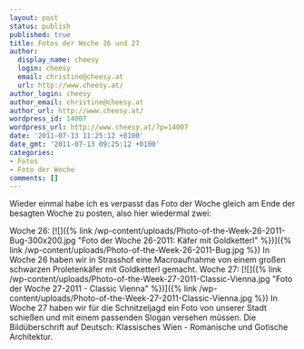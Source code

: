 ```yaml
---
layout: post
status: publish
published: true
title: Fotos der Woche 26 und 27
author:
  display_name: cheesy
  login: cheesy
  email: christine@cheesy.at
  url: http://www.cheesy.at/
author_login: cheesy
author_email: christine@cheesy.at
author_url: http://www.cheesy.at/
wordpress_id: 14007
wordpress_url: http://www.cheesy.at/?p=14007
date: '2011-07-13 11:25:12 +0100'
date_gmt: '2011-07-13 09:25:12 +0100'
categories:
- Fotos
- Foto der Woche
comments: []
---
```

<!--:de-->Wieder einmal habe ich es verpasst das Foto der Woche gleich am Ende der besagten Woche zu posten, also hier wiedermal zwei:
Woche 26:
[![]({% link /wp-content/uploads/Photo-of-the-Week-26-2011-Bug-300x200.jpg "Foto der Woche 26-2011: Käfer mit Goldketterl" %})]({% link /wp-content/uploads/Photo-of-the-Week-26-2011-Bug.jpg %})
In Woche 26 haben wir in Strasshof eine Macroaufnahme von einem großen schwarzen Proletenkäfer mit Goldketterl gemacht.
Woche 27:
[![]({% link /wp-content/uploads/Photo-of-the-Week-27-2011-Classic-Vienna.jpg "Foto der Woche 27-2011 - Classic Vienna" %})]({% link /wp-content/uploads/Photo-of-the-Week-27-2011-Classic-Vienna.jpg %})
In Woche 27 haben wir für die Schnitzeljagd ein Foto von unserer Stadt schießen und mit einem passenden Slogan versehen müssen. Die Bildüberschrift auf Deutsch: Klassisches Wien - Romanische und Gotische Architektur.<!--:-->
